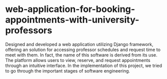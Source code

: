 # web-application-for-booking-appointments-with-university-professors
Designed and developed a web application utilizing Django framework, offering an solution for accessing professor schedules and request time to meet with them. In fact, the name of this software is derived from its use. The platform allows users to view, reserve, and request appointments through an intuitive interface.
In the implementation of this project, we tried to go through the important stages of software engineering.
